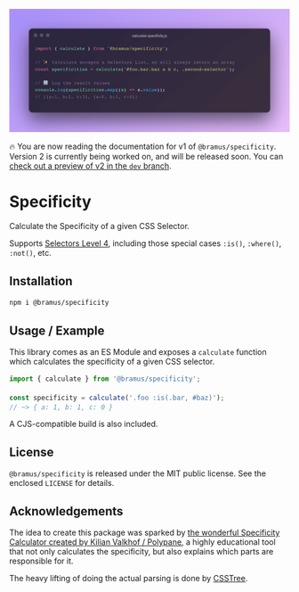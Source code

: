 ![Calculate CSS Specificity](./screenshots/calculate-specificity.png)

🔥 You are now reading the documentation for v1 of `@bramus/specificity`. Version 2 is currently being worked on, and will be released soon. You can [check out a preview of v2 in the `dev` branch](https://github.com/bramus/js-specificity/tree/dev).

# Specificity

Calculate the Specificity of a given CSS Selector.

Supports [Selectors Level 4](https://www.w3.org/TR/selectors-4/), including those special cases `:is()`, `:where()`, `:not()`, etc. 

## Installation

```bash
npm i @bramus/specificity
```

## Usage / Example

This library comes as an ES Module and exposes a `calculate` function which calculates the specificity of a given CSS selector.

```js
import { calculate } from '@bramus/specificity';

const specificity = calculate('.foo :is(.bar, #baz)');
// ~> { a: 1, b: 1, c: 0 }
```

A CJS-compatible build is also included.

## License

`@bramus/specificity` is released under the MIT public license. See the enclosed `LICENSE` for details.

## Acknowledgements

The idea to create this package was sparked by [the wonderful Specificity Calculator created by Kilian Valkhof / Polypane](https://polypane.app/css-specificity-calculator/), a highly educational tool that not only calculates the specificity, but also explains which parts are responsible for it.

The heavy lifting of doing the actual parsing is done by [CSSTree](https://github.com/csstree/csstree).
